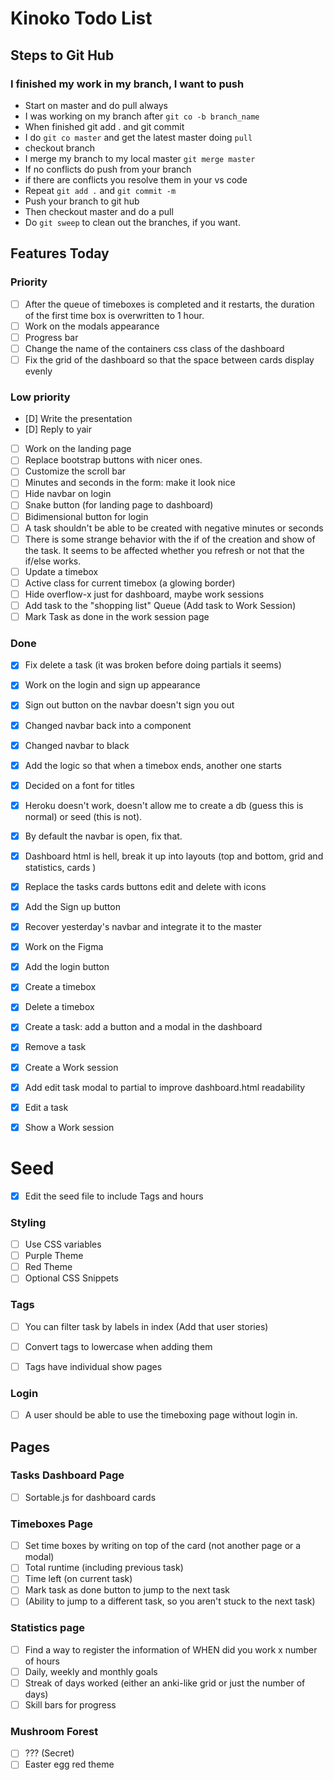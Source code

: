 # Kinoko Todo List

## Steps to Git Hub

### I finished my work in my branch, I want to push
- Start on master and do pull always
- I was working on my branch after `git co -b branch_name`
- When finished git add . and git commit
- I do `git co master` and get the latest master doing `pull`
- checkout branch
- I merge my branch to my local master `git merge master`
- If no conflicts do push from your branch
- if there are conflicts you resolve them in your vs code
- Repeat `git add .` and `git commit -m`
- Push your branch to git hub
- Then checkout master and do a pull
- Do `git sweep` to clean out the branches, if you want.

## Features Today

### Priority
- [ ] After the queue of timeboxes is completed and it restarts, the duration of the first time box is overwritten to 1 hour.
- [ ] Work on the modals appearance
- [ ] Progress bar
- [ ] Change the name of the containers css class of the dashboard
- [ ] Fix the grid of the dashboard so that the space between cards display evenly

### Low priority
- [D] Write the presentation
- [D] Reply to yair
- [ ] Work on the landing page
- [ ] Replace bootstrap buttons with nicer ones.
- [ ] Customize the scroll bar
- [ ] Minutes and seconds in the form: make it look nice
- [ ] Hide navbar on login
- [ ] Snake button (for landing page to dashboard)
- [ ] Bidimensional button for login
- [ ] A task shouldn't be able to be created with negative minutes or seconds
- [ ] There is some strange behavior with the if of the creation and show of the task. It seems to be affected whether you refresh or not that the if/else works.
- [ ] Update a timebox
- [ ] Active class for current timebox (a glowing border)
- [ ] Hide overflow-x just for dashboard, maybe work sessions
- [ ] Add task to the "shopping list" Queue (Add task to Work Session)
- [ ] Mark Task as done in the work session page

### Done
- [X] Fix delete a task (it was broken before doing partials it seems)
- [X] Work on the login and sign up appearance
- [X] Sign out button on the navbar doesn't sign you out
- [x] Changed navbar back into a component
- [x] Changed navbar to black
- [X] Add the logic so that when a timebox ends, another one starts
- [x] Decided on a font for titles
- [X] Heroku doesn't work, doesn't allow me to create a db (guess this is normal) or seed (this is not).
- [X] By default the navbar is open, fix that.
- [X] Dashboard html is hell, break it up into layouts (top and bottom, grid and statistics, cards  )
- [X] Replace the tasks cards buttons edit and delete with icons
- [X] Add the Sign up button
- [X] Recover yesterday's navbar and integrate it to the master
- [X] Work on the Figma
- [X] Add the login button
- [X] Create a timebox
- [X] Delete a timebox
- [X] Create a task: add a button and a modal in the dashboard
- [X] Remove a task
- [X] Create a Work session
- [x] Add edit task modal to partial to improve dashboard.html readability
- [X] Edit a task
- [X] Show a Work session



# Seed
- [x] Edit the seed file to include Tags and hours

### Styling
- [ ] Use CSS variables
- [ ] Purple Theme
- [ ] Red Theme
- [ ] Optional CSS Snippets

### Tags
- [ ] You can filter task by labels in index (Add that user stories)
- [ ] Convert tags to lowercase when adding them
- [ ] Tags have individual show pages


### Login
- [ ] A user should be able to use the timeboxing page without login in.

## Pages

### Tasks Dashboard Page
- [ ] Sortable.js for dashboard cards

### Timeboxes Page
- [ ] Set time boxes by writing on top of the card (not another page or a modal)
- [ ] Total runtime (including previous task)
- [ ] Time left (on current task)
- [ ] Mark task as done button to jump to the next task
- [ ] (Ability to jump to a different task, so you aren't stuck to the next task)

### Statistics page
- [ ] Find a way to register the information of WHEN did you work x number of hours
- [ ] Daily, weekly and monthly goals
- [ ] Streak of days worked (either an anki-like grid or just the number of days)
- [ ] Skill bars for progress

### Mushroom Forest
- [ ] ??? (Secret)
- [ ] Easter egg red theme
